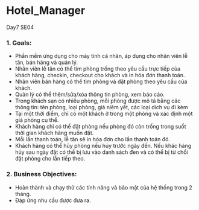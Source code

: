 # Hotel_Manager
Day7 SE04
### 1. Goals:
- Phần mềm ứng dụng cho máy tính cá nhân, áp dụng cho nhân viên lễ tân, bán hàng và quản lý.
- Nhân viên lễ tân có thể tìm phòng trống theo yêu cầu trực tiếp của khách hàng, checkin, checkout cho khách và in hóa đơn thanh toán.
- Nhân viên bán hàng có thể tìm phòng và đặt phòng theo yêu cầu của khách.
- Quản lý có thể thêm/sửa/xóa thông tin phòng, xem báo cáo.
- Trong khách sạn có nhiều phòng, mỗi phòng được mô tả bằng các thông tin: tên phòng, loại phòng, giá niêm yết, các loại dich vụ đi kèm
- Tại một thời điểm, chỉ có một khách ở trong một phòng và xác định một giá phòng cụ thể.
- Khách hàng chỉ có thể đặt phòng nếu phòng đó còn trống trong suốt thời gian khách hàng muốn đặt.
- Mỗi lần thanh toán, lễ tân sẽ in hóa đơn cho lần thanh toán đó.
- Khách hàng có thể hủy phòng nếu hủy trước ngày đến. Nếu khác hàng hủy sau ngày đặt có thể bị lưu vào danh sách đen và có thể bị từ chổi đặt phòng cho lần tiếp theo.
### 2. Business Objectives:
- Hoàn thành và chạy thử các tính năng và bảo mật của hệ thống trong 2 tháng.
- Đáp ứng nhu cầu được đưa ra.
